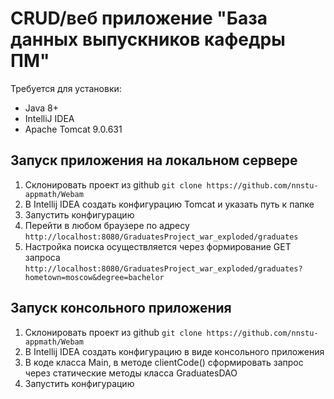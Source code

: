 # CRUD/веб приложение "База данных выпускников кафедры ПМ"

Требуется для установки:
* Java 8+
* IntelliJ IDEA
* Apache Tomcat 9.0.631

## Запуск приложения на локальном сервере

1. Склонировать проект из github
    ```git clone https://github.com/nnstu-appmath/Webam```
2. В Intellij IDEA создать конфигурацию Tomcat и указать путь к папке
3. Запустить конфигурацию
4. Перейти в любом браузере по адресу
    ```http://localhost:8080/GraduatesProject_war_exploded/graduates```
5. Настройка поиска осуществляется через формирование GET запроса
    ```http://localhost:8080/GraduatesProject_war_exploded/graduates?hometown=moscow&degree=bachelor```

## Запуск консольного приложения

1. Склонировать проект из github
    ```git clone https://github.com/nnstu-appmath/Webam```
2. В Intellij IDEA создать конфигурацию в виде консольного приложения
3. В коде класса Main, в методе clientCode() сформировать запрос через статические методы класса GraduatesDAO
4. Запустить конфигурацию